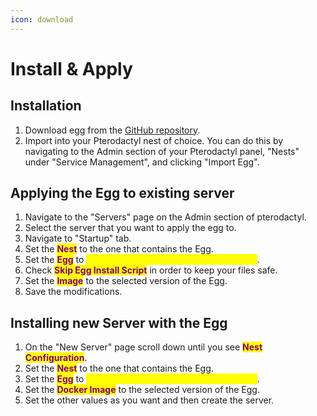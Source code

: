 ```yaml
---
icon: download
---
```


# Install & Apply

## Installation

1. Download egg from the [GitHub repository](../../pterodactyl/modsharp-cs2-egg.json).
2. Import into your Pterodactyl nest of choice. You can do this by navigating to the Admin section of your Pterodactyl panel, "Nests" under "Service Management", and clicking "Import Egg".

## Applying the Egg to existing server

1. Navigate to the "Servers" page on the Admin section of pterodactyl.
2. Select the server that you want to apply the egg to.
3. Navigate to "Startup" tab.
4. Set the <mark style="color:purple;">**Nest**</mark> to the one that contains the Egg.
5. Set the <mark style="color:purple;">**Egg**</mark> to <mark style="color:yellow;">**CS2 Modsharp EGG (Fork from: K4ryuu)**</mark>.
6. Check <mark style="color:purple;">**Skip Egg Install Script**</mark> in order to keep your files safe.
7. Set the <mark style="color:purple;">**Image**</mark> to the selected version of the Egg.
8. Save the modifications.

## Installing new Server with the Egg

1. On the "New Server" page scroll down until you see <mark style="color:purple;">**Nest Configuration**</mark>.
2. Set the <mark style="color:purple;">**Nest**</mark> to the one that contains the Egg.
3. Set the <mark style="color:purple;">**Egg**</mark> to <mark style="color:yellow;">**CS2 Modsharp EGG (Fork from: K4ryuu)**</mark>.
4. Set the <mark style="color:purple;">**Docker Image**</mark> to the selected version of the Egg.
5. Set the other values as you want and then create the server.

